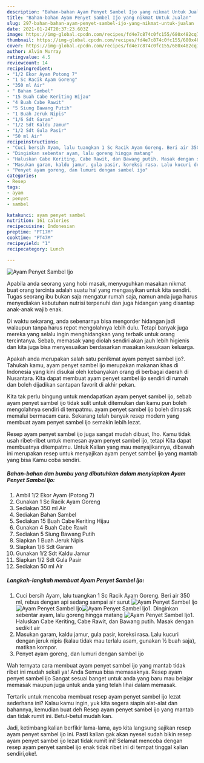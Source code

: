 ```yaml
---
description: "Bahan-bahan Ayam Penyet Sambel Ijo yang nikmat Untuk Jualan"
title: "Bahan-bahan Ayam Penyet Sambel Ijo yang nikmat Untuk Jualan"
slug: 297-bahan-bahan-ayam-penyet-sambel-ijo-yang-nikmat-untuk-jualan
date: 2021-01-24T20:37:23.603Z
image: https://img-global.cpcdn.com/recipes/fd4e7c874c0fc155/680x482cq70/ayam-penyet-sambel-ijo-foto-resep-utama.jpg
thumbnail: https://img-global.cpcdn.com/recipes/fd4e7c874c0fc155/680x482cq70/ayam-penyet-sambel-ijo-foto-resep-utama.jpg
cover: https://img-global.cpcdn.com/recipes/fd4e7c874c0fc155/680x482cq70/ayam-penyet-sambel-ijo-foto-resep-utama.jpg
author: Alvin Murray
ratingvalue: 4.5
reviewcount: 14
recipeingredient:
- "1/2 Ekor Ayam Potong 7"
- "1 Sc Racik Ayam Goreng"
- "350 ml Air"
- " Bahan Sambel"
- "15 Buah Cabe Keriting Hijau"
- "4 Buah Cabe Rawit"
- "5 Siung Bawang Putih"
- "1 Buah Jeruk Nipis"
- "1/6 Sdt Garam"
- "1/2 Sdt Kaldu Jamur"
- "1/2 Sdt Gula Pasir"
- "50 ml Air"
recipeinstructions:
- "Cuci bersih Ayam, lalu tuangkan 1 Sc Racik Ayam Goreng. Beri air 350 ml, rebus dengan api sedang sampai air surut"
- "Dinginkan sebentar ayam, lalu goreng hingga matang"
- "Haluskan Cabe Keriting, Cabe Rawit, dan Bawang putih. Masak dengan sedikit air"
- "Masukan garam, kaldu jamur, gula pasir, koreksi rasa. Lalu kucuri dengan jeruk nipis (kalau tidak mau terlalu asam, gunakan ½ buah saja), matikan kompor."
- "Penyet ayam goreng, dan lumuri dengan sambel ijo"
categories:
- Resep
tags:
- ayam
- penyet
- sambel

katakunci: ayam penyet sambel 
nutrition: 161 calories
recipecuisine: Indonesian
preptime: "PT17M"
cooktime: "PT47M"
recipeyield: "1"
recipecategory: Lunch

---
```



![Ayam Penyet Sambel Ijo](https://img-global.cpcdn.com/recipes/fd4e7c874c0fc155/680x482cq70/ayam-penyet-sambel-ijo-foto-resep-utama.jpg)

Apabila anda seorang yang hobi masak, menyuguhkan masakan nikmat buat orang tercinta adalah suatu hal yang mengasyikan untuk kita sendiri. Tugas seorang ibu bukan saja mengatur rumah saja, namun anda juga harus menyediakan kebutuhan nutrisi terpenuhi dan juga hidangan yang disantap anak-anak wajib enak.

Di waktu  sekarang, anda sebenarnya bisa mengorder hidangan jadi walaupun tanpa harus repot mengolahnya lebih dulu. Tetapi banyak juga mereka yang selalu ingin menghidangkan yang terbaik untuk orang tercintanya. Sebab, memasak yang diolah sendiri akan jauh lebih higienis dan kita juga bisa menyesuaikan berdasarkan masakan kesukaan keluarga. 



Apakah anda merupakan salah satu penikmat ayam penyet sambel ijo?. Tahukah kamu, ayam penyet sambel ijo merupakan makanan khas di Indonesia yang kini disukai oleh kebanyakan orang di berbagai daerah di Nusantara. Kita dapat membuat ayam penyet sambel ijo sendiri di rumah dan boleh dijadikan santapan favorit di akhir pekan.

Kita tak perlu bingung untuk mendapatkan ayam penyet sambel ijo, sebab ayam penyet sambel ijo tidak sulit untuk ditemukan dan kamu pun boleh mengolahnya sendiri di tempatmu. ayam penyet sambel ijo boleh dimasak memalui bermacam cara. Sekarang telah banyak resep modern yang membuat ayam penyet sambel ijo semakin lebih lezat.

Resep ayam penyet sambel ijo juga sangat mudah dibuat, lho. Kamu tidak usah ribet-ribet untuk memesan ayam penyet sambel ijo, tetapi Kita dapat membuatnya ditempatmu. Untuk Kalian yang mau menyajikannya, dibawah ini merupakan resep untuk menyajikan ayam penyet sambel ijo yang mantab yang bisa Kamu coba sendiri.

<!--inarticleads1-->

##### Bahan-bahan dan bumbu yang dibutuhkan dalam menyiapkan Ayam Penyet Sambel Ijo:

1. Ambil 1/2 Ekor Ayam (Potong 7)
1. Gunakan 1 Sc Racik Ayam Goreng
1. Sediakan 350 ml Air
1. Sediakan  Bahan Sambel
1. Sediakan 15 Buah Cabe Keriting Hijau
1. Gunakan 4 Buah Cabe Rawit
1. Sediakan 5 Siung Bawang Putih
1. Siapkan 1 Buah Jeruk Nipis
1. Siapkan 1/6 Sdt Garam
1. Gunakan 1/2 Sdt Kaldu Jamur
1. Siapkan 1/2 Sdt Gula Pasir
1. Sediakan 50 ml Air




<!--inarticleads2-->

##### Langkah-langkah membuat Ayam Penyet Sambel Ijo:

1. Cuci bersih Ayam, lalu tuangkan 1 Sc Racik Ayam Goreng. Beri air 350 ml, rebus dengan api sedang sampai air surut
<img src="https://img-global.cpcdn.com/steps/4450f893ec58ac0e/160x128cq70/ayam-penyet-sambel-ijo-langkah-memasak-1-foto.jpg" alt="Ayam Penyet Sambel Ijo"><img src="https://img-global.cpcdn.com/steps/562193515e360f24/160x128cq70/ayam-penyet-sambel-ijo-langkah-memasak-1-foto.jpg" alt="Ayam Penyet Sambel Ijo"><img src="https://img-global.cpcdn.com/steps/bd41ce41b02f9dc7/160x128cq70/ayam-penyet-sambel-ijo-langkah-memasak-1-foto.jpg" alt="Ayam Penyet Sambel Ijo">1. Dinginkan sebentar ayam, lalu goreng hingga matang
<img src="https://img-global.cpcdn.com/steps/e535d7787d7bd593/160x128cq70/ayam-penyet-sambel-ijo-langkah-memasak-2-foto.jpg" alt="Ayam Penyet Sambel Ijo">1. Haluskan Cabe Keriting, Cabe Rawit, dan Bawang putih. Masak dengan sedikit air
1. Masukan garam, kaldu jamur, gula pasir, koreksi rasa. Lalu kucuri dengan jeruk nipis (kalau tidak mau terlalu asam, gunakan ½ buah saja), matikan kompor.
1. Penyet ayam goreng, dan lumuri dengan sambel ijo




Wah ternyata cara membuat ayam penyet sambel ijo yang mantab tidak ribet ini mudah sekali ya! Anda Semua bisa memasaknya. Resep ayam penyet sambel ijo Sangat sesuai banget untuk anda yang baru mau belajar memasak maupun juga untuk anda yang telah lihai dalam memasak.

Tertarik untuk mencoba membuat resep ayam penyet sambel ijo lezat sederhana ini? Kalau kamu ingin, yuk kita segera siapin alat-alat dan bahannya, kemudian buat deh Resep ayam penyet sambel ijo yang mantab dan tidak rumit ini. Betul-betul mudah kan. 

Jadi, ketimbang kalian berfikir lama-lama, ayo kita langsung sajikan resep ayam penyet sambel ijo ini. Pasti kalian gak akan nyesel sudah bikin resep ayam penyet sambel ijo lezat tidak rumit ini! Selamat mencoba dengan resep ayam penyet sambel ijo enak tidak ribet ini di tempat tinggal kalian sendiri,oke!.

